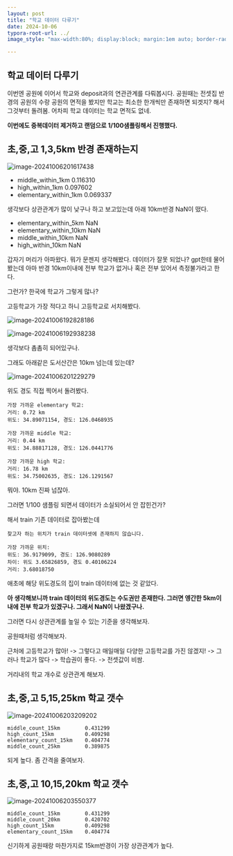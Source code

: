 ```yaml
---
layout: post
title: "학교 데이터 다루기"
date: 2024-10-06
typora-root-url: ../
image_style: "max-width:80%; display:block; margin:1em auto; border-radius:10px; box-shadow:0px 4px 8px rgba(0,0,0,0.8);"

---
```




## 학교 데이터 다루기

이번엔 공원에 이어서 학교와 deposit과의 연관관계를 다뤄봅시다. 공원때는 전셋집 반경의 공원의 수랑 공원의 면적을 봤지만 학교는 최소한 한개씩만 존재하면 되겟지? 해서 그것부터 돌려봄. 어차피 학교 데이터는 학교 면적도 없네.

**이번에도 중복데이터 제거하고 랜덤으로 1/100샘플링해서 진행했다.**

## 초,중,고 1,3,5km 반경 존재하는지

![image-20241006201617438](/assets/img/image-20241006201617438.png)

- middle_within_1km         0.116310 
- high_within_1km           0.097602 
- elementary_within_1km     0.069337

생각보다 상관관계가 많이 낮구나 하고 보고있는데 아래 10km반경 NaN이 떴다.

- elementary_within_5km          NaN 
- elementary_within_10km         NaN 
- middle_within_10km             NaN 
- high_within_10km               NaN

갑자기 머리가 아파왔다. 뭐가 문젠지 생각해봤다. 데이터가 잘못 되었나? gpt한테 물어봤는데 아마 반경 10km이내에 전부 학교가 없거나 혹은 전부 있어서 측정불가라고 한다.

그런가? 한국에 학교가 그렇게 많나?

고등학교가 가장 적다고 하니 고등학교로 서치해봤다.

![image-20241006192828186](/assets/img/image-20241006192828186.png)

![image-20241006192938238](/assets/img/image-20241006192938238.png)

생각보다 촘촘히 되어있구나.

그래도 아래같은 도서산간은 10km 넘는데 있는데?

![image-20241006201229279](/assets/img/image-20241006201229279.png)

위도 경도 직접 찍어서 돌려봤다.

```
가장 가까운 elementary 학교:
거리: 0.72 km
위도: 34.89071154, 경도: 126.0468935

가장 가까운 middle 학교:
거리: 0.44 km
위도: 34.88817128, 경도: 126.0441776

가장 가까운 high 학교:
거리: 16.78 km
위도: 34.75002635, 경도: 126.1291567
```

뭐야. 10km 진짜 넘잖아. 

그러면 1/100 샘플링 되면서 데이터가 소실되어서 안 잡힌건가?

 해서 train 기존 데이터로 잡아봤는데

```
찾고자 하는 위치가 train 데이터셋에 존재하지 않습니다.

가장 가까운 위치:
위도: 36.9179099, 경도: 126.9080289
차이: 위도 3.65826859, 경도 0.40106224
거리: 3.68018750
```

애초에 해당 위도경도의 집이 train 데이터에 없는 것 같았다. 

**아 생각해보니까 train 데이터의 위도경도는 수도권만 존재한다. 그러면 엥간한 5km이내에 전부 학교가 있겠구나. 그래서 NaN이 나왔겠구나.** 

그러면 다시 상관관계를 높일 수 있는 기준을 생각해보자.

공원때처럼 생각해보자. 

근처에 고등학교가 많아! -> 그렇다고 매일매일 다양한 고등학교를 가진 않겠지! -> 그러나 학교가 많다 -> 학습권이 좋다. -> 전셋값이 비쌈.

거리내의 학교 개수로 상관관계 해보자. 

## 초,중,고 5,15,25km 학교 갯수

![image-20241006203209202](/assets/img/image-20241006203209202.png)

```
middle_count_15km        0.431299
high_count_15km          0.409298
elementary_count_15km    0.404774
middle_count_25km        0.389875
```

되게 높다. 좀 간격을 줄여보자.

## 초,중,고 10,15,20km 학교 갯수

![image-20241006203550377](/assets/img/image-20241006203550377.png)

```
middle_count_15km        0.431299
middle_count_20km        0.420702
high_count_15km          0.409298
elementary_count_15km    0.404774
```

신기하게 공원때랑 마찬가지로 15km반경이 가장 상관관계가 높다. 







